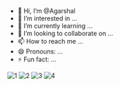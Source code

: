 - 👋 Hi, I’m @Agarshal
- 👀 I’m interested in ...
- 🌱 I’m currently learning ...
- 💞️ I’m looking to collaborate on ...
- 📫 How to reach me ...
- 😄 Pronouns: ...
- ⚡ Fun fact: ...

<!---
Agarshal/Agarshal is a ✨ special ✨ repository because its `README.md` (this file) appears on your GitHub profile.
You can click the Preview link to take a look at your changes.
--->
![1](https://github.com/user-attachments/assets/1304cdd5-0d89-48a5-a979-ba375657927a)
![2](https://github.com/user-attachments/assets/d2860438-04cf-4eb7-b11e-8bfcc773317e)
![3](https://github.com/user-attachments/assets/1a58d8de-2e9f-46d8-9380-618de9c3dd73)
![4](https://github.com/user-attachments/assets/5904fe3c-702c-44a9-959c-f7d420f53a1d)

